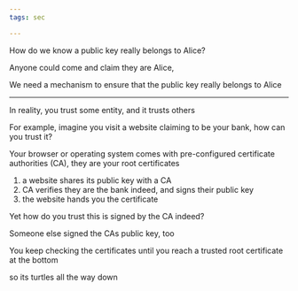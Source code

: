 ```yaml
---
tags: sec

---
```



How do we know a public key really belongs to Alice? 

Anyone could come and claim they are Alice,

We need a mechanism to ensure that the public key really belongs to Alice  

---

In reality, you trust some entity, and it trusts others

For example, imagine you visit a website claiming to be your bank, how can you trust it?

Your browser or operating system comes with pre-configured certificate authorities (CA), they are your root certificates

1. a website shares its public key with a CA 
2. CA verifies they are the bank indeed, and signs their public key 
3. the website hands you the certificate 

Yet how do you trust this is signed by the CA indeed? 

Someone else signed the CAs public key, too

You keep checking the certificates until you reach a trusted root certificate at the bottom 

so its turtles all the way down 
